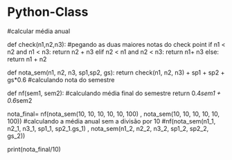 # Python-Class

#calcular média anual

def check(n1,n2,n3):  #pegando as duas maiores notas do check point
    if n1 < n2 and n1 < n3:
        return n2 + n3
    elif n2 < n1 and n2 < n3:
        return n1+ n3
    else:
        return n1 + n2

def nota_sem(n1, n2, n3, sp1,sp2, gs):
    return check(n1, n2, n3) + sp1 + sp2 + gs*0.6   #calculando nota do semestre

def nf(sem1, sem2):     #calculando média final do semestre
    return 0.4*sem1 + 0.6*sem2

nota_final= nf(nota_sem(10, 10, 10, 10, 10, 100) , nota_sem(10, 10, 10, 10, 10, 100))  #calculando a média anual sem a divisão por 10
#nf(nota_sem(n1_1, n2_1, n3_1, sp1_1, sp2_1.gs_1) , nota_sem(n1_2, n2_2, n3_2, sp1_2, sp2_2, gs_2))


print(nota_final/10)
